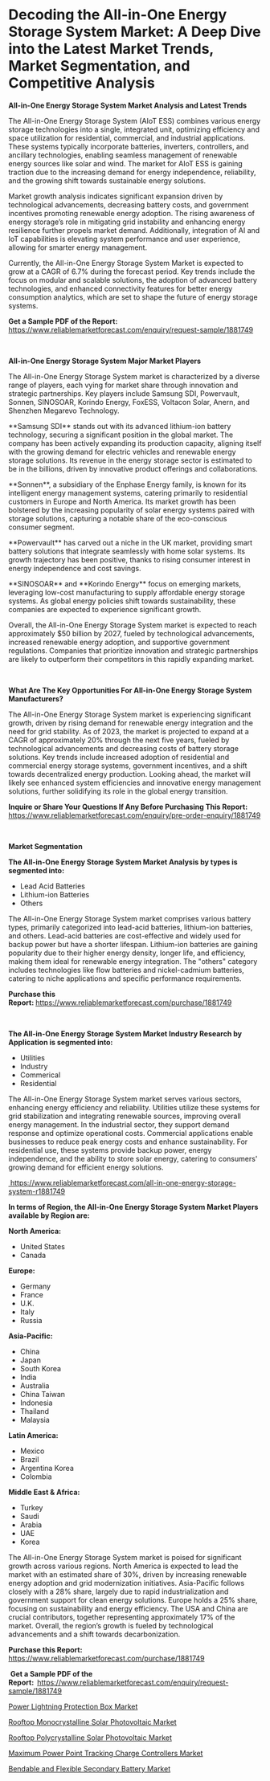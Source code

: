 <p><h1>Decoding the All-in-One Energy Storage System Market: A Deep Dive into the Latest Market Trends, Market Segmentation, and Competitive Analysis</h1></p><p><strong>All-in-One Energy Storage System Market Analysis and Latest Trends</strong></p>
<p><p>The All-in-One Energy Storage System (AIoT ESS) combines various energy storage technologies into a single, integrated unit, optimizing efficiency and space utilization for residential, commercial, and industrial applications. These systems typically incorporate batteries, inverters, controllers, and ancillary technologies, enabling seamless management of renewable energy sources like solar and wind. The market for AIoT ESS is gaining traction due to the increasing demand for energy independence, reliability, and the growing shift towards sustainable energy solutions.</p><p>Market growth analysis indicates significant expansion driven by technological advancements, decreasing battery costs, and government incentives promoting renewable energy adoption. The rising awareness of energy storage’s role in mitigating grid instability and enhancing energy resilience further propels market demand. Additionally, integration of AI and IoT capabilities is elevating system performance and user experience, allowing for smarter energy management.</p><p>Currently, the All-in-One Energy Storage System Market is expected to grow at a CAGR of 6.7% during the forecast period. Key trends include the focus on modular and scalable solutions, the adoption of advanced battery technologies, and enhanced connectivity features for better energy consumption analytics, which are set to shape the future of energy storage systems.</p></p>
<p><strong>Get a Sample PDF of the Report:&nbsp;</strong> <a href="https://www.reliablemarketforecast.com/enquiry/request-sample/1881749?utm_campaign=1134&utm_medium=2&utm_source=Github&utm_content=ia&utm_term=07042025&utm_id=all-in-one-energy-storage-system">https://www.reliablemarketforecast.com/enquiry/request-sample/1881749</a></p>
<p>&nbsp;</p>
<p><strong>All-in-One Energy Storage System Major Market Players</strong></p>
<p><p>The All-in-One Energy Storage System market is characterized by a diverse range of players, each vying for market share through innovation and strategic partnerships. Key players include Samsung SDI, Powervault, Sonnen, SINOSOAR, Korindo Energy, FoxESS, Voltacon Solar, Anern, and Shenzhen Megarevo Technology. </p><p>**Samsung SDI** stands out with its advanced lithium-ion battery technology, securing a significant position in the global market. The company has been actively expanding its production capacity, aligning itself with the growing demand for electric vehicles and renewable energy storage solutions. Its revenue in the energy storage sector is estimated to be in the billions, driven by innovative product offerings and collaborations.</p><p>**Sonnen**, a subsidiary of the Enphase Energy family, is known for its intelligent energy management systems, catering primarily to residential customers in Europe and North America. Its market growth has been bolstered by the increasing popularity of solar energy systems paired with storage solutions, capturing a notable share of the eco-conscious consumer segment.</p><p>**Powervault** has carved out a niche in the UK market, providing smart battery solutions that integrate seamlessly with home solar systems. Its growth trajectory has been positive, thanks to rising consumer interest in energy independence and cost savings.</p><p>**SINOSOAR** and **Korindo Energy** focus on emerging markets, leveraging low-cost manufacturing to supply affordable energy storage systems. As global energy policies shift towards sustainability, these companies are expected to experience significant growth.</p><p>Overall, the All-in-One Energy Storage System market is expected to reach approximately $50 billion by 2027, fueled by technological advancements, increased renewable energy adoption, and supportive government regulations. Companies that prioritize innovation and strategic partnerships are likely to outperform their competitors in this rapidly expanding market.</p></p>
<p>&nbsp;</p>
<p><strong>What Are The Key Opportunities For All-in-One Energy Storage System Manufacturers?</strong></p>
<p><p>The All-in-One Energy Storage System market is experiencing significant growth, driven by rising demand for renewable energy integration and the need for grid stability. As of 2023, the market is projected to expand at a CAGR of approximately 20% through the next five years, fueled by technological advancements and decreasing costs of battery storage solutions. Key trends include increased adoption of residential and commercial energy storage systems, government incentives, and a shift towards decentralized energy production. Looking ahead, the market will likely see enhanced system efficiencies and innovative energy management solutions, further solidifying its role in the global energy transition.</p></p>
<p><strong>Inquire or Share Your Questions If Any Before Purchasing This Report:</strong> <a href="https://www.reliablemarketforecast.com/enquiry/pre-order-enquiry/1881749?utm_campaign=1134&utm_medium=2&utm_source=Github&utm_content=ia&utm_term=07042025&utm_id=all-in-one-energy-storage-system">https://www.reliablemarketforecast.com/enquiry/pre-order-enquiry/1881749</a></p>
<p>&nbsp;</p>
<p><strong>Market Segmentation</strong></p>
<p><strong>The All-in-One Energy Storage System Market Analysis by types is segmented into:</strong></p>
<p><ul><li>Lead Acid Batteries</li><li>Lithium-ion Batteries</li><li>Others</li></ul></p>
<p><p>The All-in-One Energy Storage System market comprises various battery types, primarily categorized into lead-acid batteries, lithium-ion batteries, and others. Lead-acid batteries are cost-effective and widely used for backup power but have a shorter lifespan. Lithium-ion batteries are gaining popularity due to their higher energy density, longer life, and efficiency, making them ideal for renewable energy integration. The "others" category includes technologies like flow batteries and nickel-cadmium batteries, catering to niche applications and specific performance requirements.</p></p>
<p><strong>Purchase this Report:&nbsp;</strong><a href="https://www.reliablemarketforecast.com/purchase/1881749?utm_campaign=1134&utm_medium=2&utm_source=Github&utm_content=ia&utm_term=07042025&utm_id=all-in-one-energy-storage-system">https://www.reliablemarketforecast.com/purchase/1881749</a></p>
<p>&nbsp;</p>
<p><strong>The All-in-One Energy Storage System Market Industry Research by Application is segmented into:</strong></p>
<p><ul><li>Utilities</li><li>Industry</li><li>Commerical</li><li>Residential</li></ul></p>
<p><p>The All-in-One Energy Storage System market serves various sectors, enhancing energy efficiency and reliability. Utilities utilize these systems for grid stabilization and integrating renewable sources, improving overall energy management. In the industrial sector, they support demand response and optimize operational costs. Commercial applications enable businesses to reduce peak energy costs and enhance sustainability. For residential use, these systems provide backup power, energy independence, and the ability to store solar energy, catering to consumers' growing demand for efficient energy solutions.</p></p>
<p><a href="https://www.reliablemarketforecast.com/all-in-one-energy-storage-system-r1881749?utm_campaign=1134&utm_medium=2&utm_source=Github&utm_content=ia&utm_term=07042025&utm_id=all-in-one-energy-storage-system">&nbsp;https://www.reliablemarketforecast.com/all-in-one-energy-storage-system-r1881749</a></p>
<p><strong>In terms of Region, the All-in-One Energy Storage System Market Players available by Region are:</strong></p>
<p>
    <p> <strong> North America: </strong>
        <ul>
            <li>United States</li>
            <li>Canada</li>
        </ul>
        </p> 
    <p> <strong> Europe: </strong>
        <ul>
            <li>Germany</li>
            <li>France</li>
            <li>U.K.</li>
            <li>Italy</li>
            <li>Russia</li>
        </ul>
        </p> 
    <p> <strong> Asia-Pacific: </strong>
        <ul>
            <li>China</li>
            <li>Japan</li>
            <li>South Korea</li>
            <li>India</li>
            <li>Australia</li>
            <li>China Taiwan</li>
            <li>Indonesia</li>
            <li>Thailand</li>
            <li>Malaysia</li>
        </ul>
        </p> 
    <p> <strong> Latin America: </strong>
        <ul>
            <li>Mexico</li>
            <li>Brazil</li>
            <li>Argentina Korea</li>
            <li>Colombia</li>
        </ul>
        </p> 
    <p> <strong> Middle East & Africa: </strong>
        <ul>
            <li>Turkey</li>
            <li>Saudi</li>
            <li>Arabia</li>
            <li>UAE</li>
            <li>Korea</li>
        </ul>
    </p>
    </p>
<p><p>The All-in-One Energy Storage System market is poised for significant growth across various regions. North America is expected to lead the market with an estimated share of 30%, driven by increasing renewable energy adoption and grid modernization initiatives. Asia-Pacific follows closely with a 28% share, largely due to rapid industrialization and government support for clean energy solutions. Europe holds a 25% share, focusing on sustainability and energy efficiency. The USA and China are crucial contributors, together representing approximately 17% of the market. Overall, the region’s growth is fueled by technological advancements and a shift towards decarbonization.</p></p>
<p><strong>Purchase this Report: </strong><a href="https://www.reliablemarketforecast.com/purchase/1881749?utm_campaign=1134&utm_medium=2&utm_source=Github&utm_content=ia&utm_term=07042025&utm_id=all-in-one-energy-storage-system">https://www.reliablemarketforecast.com/purchase/1881749</a></p>
<p>&nbsp;<strong>Get a Sample PDF of the Report:&nbsp;&nbsp;</strong><a href="https://www.reliablemarketforecast.com/enquiry/request-sample/1881749?utm_campaign=1134&utm_medium=2&utm_source=Github&utm_content=ia&utm_term=07042025&utm_id=all-in-one-energy-storage-system">https://www.reliablemarketforecast.com/enquiry/request-sample/1881749</a></p>
<p><strong></strong></p>
<p><p><a href="https://github.com/hoganemken50/Market-Research-Report-List-1/blob/main/power-lightning-protection-box-market.md?utm_campaign=1134&utm_medium=2&utm_source=Github&utm_content=ia&utm_term=07042025&utm_id=all-in-one-energy-storage-system">Power Lightning Protection Box Market</a></p><p><a href="https://github.com/ujanoandryvw/Market-Research-Report-List-1/blob/main/rooftop-monocrystalline-solar-photovoltaic-market.md?utm_campaign=1134&utm_medium=2&utm_source=Github&utm_content=ia&utm_term=07042025&utm_id=all-in-one-energy-storage-system">Rooftop Monocrystalline Solar Photovoltaic Market</a></p><p><a href="https://github.com/zemonarutaep/Market-Research-Report-List-1/blob/main/rooftop-polycrystalline-solar-photovoltaic-market.md?utm_campaign=1134&utm_medium=2&utm_source=Github&utm_content=ia&utm_term=07042025&utm_id=all-in-one-energy-storage-system">Rooftop Polycrystalline Solar Photovoltaic Market</a></p><p><a href="https://github.com/buluckcapps2/Market-Research-Report-List-1/blob/main/maximum-power-point-tracking-charge-controllers-market.md?utm_campaign=1134&utm_medium=2&utm_source=Github&utm_content=ia&utm_term=07042025&utm_id=all-in-one-energy-storage-system">Maximum Power Point Tracking Charge Controllers Market</a></p><p><a href="https://github.com/donnypolan/Market-Research-Report-List-1/blob/main/bendable-and-flexible-secondary-battery-market.md?utm_campaign=1134&utm_medium=2&utm_source=Github&utm_content=ia&utm_term=07042025&utm_id=all-in-one-energy-storage-system">Bendable and Flexible Secondary Battery Market</a></p></p>